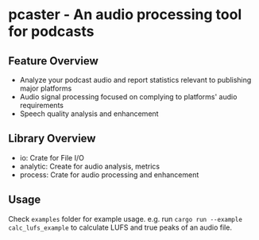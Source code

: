 # pcaster - An audio processing tool for podcasts

## Feature Overview

- Analyze your podcast audio and report statistics relevant to publishing major platforms
- Audio signal processing focused on complying to platforms' audio requirements
- Speech quality analysis and enhancement

## Library Overview

- io: Crate for File I/O
- analytic: Create for audio analysis, metrics
- process: Crate for audio processing and enhancement

## Usage

Check `examples` folder for example usage. e.g. run `cargo run --example calc_lufs_example` to 
calculate LUFS and true peaks of an audio file.